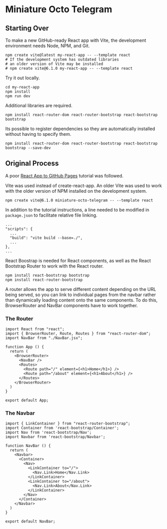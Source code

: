 # Miniature Octo Telegram

## Starting Over

To make a new GitHub-ready React app with Vite, the development environment needs Node, NPM, and Git.

    npm create vite@latest my-react-app -- --template react
    # If the development system has outdated libraries
    # an older version of Vite may be installed
    # npm create vite@6.1.0 my-react-app -- --template react

Try it out locally.

    cd my-react-app
    npm install
    npm run dev

Additional libraries are required.

    npm install react-router-dom react-router-bootstrap react-bootstrap bootstrap

Its possible to register dependencies so they are automatically installed without having to specify them.

    npm install react-router-dom react-router-bootstrap react-bootstrap bootstrap --save-dev

## Original Process

A poor [React App to GitHub Pages](https://github.com/gitname/react-gh-pages) tutorial was followed.

Vite was used instead of create-react-app. An older Vite was used to work with the older version of NPM installed on the development system.

    npm create vite@6.1.0 miniature-octo-telegram -- --template react

In addition to the tutorial instructions, a line needed to be modified in `package.json` to facilitate relative file linking.

    ...
    "scripts": {
      ...
      "build": "vite build --base=./",
      ...
    },
    ...

React Boostrap is needed for React components, as well as the React Bootstrap Router to work with the React router.

    npm install react-bootstrap bootstrap
    npm install react-router-bootstrap

A router allows the app to serve different content depending on the URL being served, so you can link to individual pages from the navbar rather than dynamically loading content onto the same components. To do this, BrowserRouter and NavBar components have to work together.

### The Router

    import React from "react";
    import { BrowserRouter, Route, Routes } from "react-router-dom";
    import NavBar from "./NavBar.jsx";
    
    function App () {
      return (
        <BrowserRouter>
          <NavBar />
          <Routes>
            <Route path="/" element={<h1>Home</h1>} />
            <Route path="/about" element={<h1>About</h1>} />
          </Routes>
        </BrowserRouter>
      )
    }
    
    export default App;

### The Navbar

    import { LinkContainer } from "react-router-bootstrap";
    import Container from 'react-bootstrap/Container';
    import Nav from 'react-bootstrap/Nav';
    import Navbar from 'react-bootstrap/Navbar';
    
    function NavBar () {
      return (
        <Navbar>
          <Container>
            <Nav>
              <LinkContainer to="/">
                <Nav.Link>Home</Nav.Link>
              </LinkContainer>
              <LinkContainer to="/about">
                <Nav.Link>About</Nav.Link>
              </LinkContainer>
            </Nav>
          </Container>
        </Navbar>
      )
    }
    
    export default NavBar;
